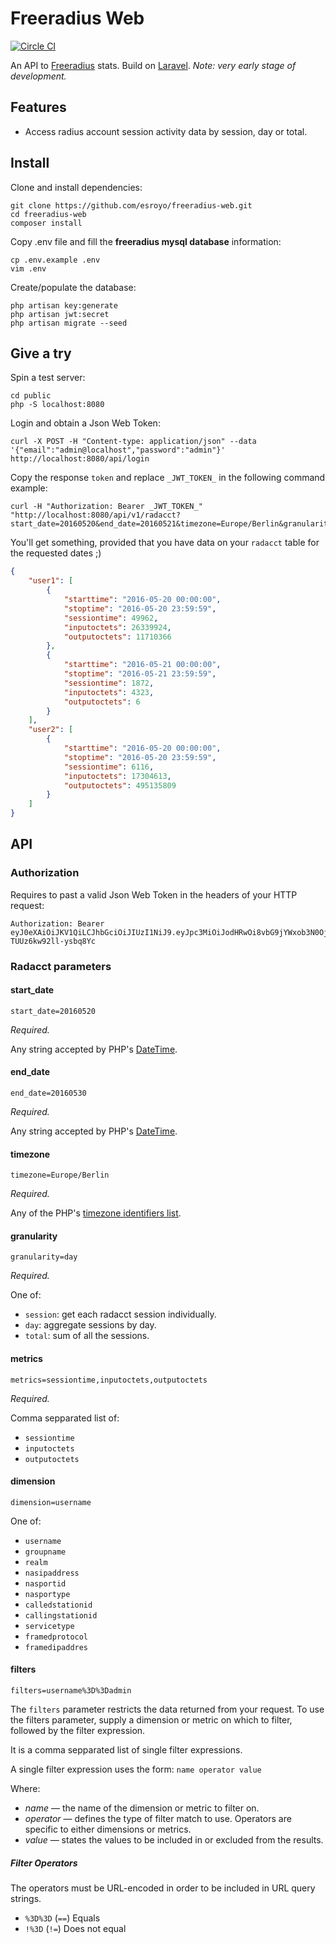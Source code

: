 # Freeradius Web

[![Circle CI](https://circleci.com/gh/esroyo/freeradius-web.svg?style=svg)](https://circleci.com/gh/esroyo/freeradius-web)

An  API to [Freeradius](http://freeradius.org) stats. Build on [Laravel](https://laravel.com).
_Note: very early stage of development._

## Features
* Access radius account session activity data by session, day or total.

## Install
Clone and install dependencies:
```
git clone https://github.com/esroyo/freeradius-web.git
cd freeradius-web
composer install
```
Copy .env file and fill the **freeradius mysql database** information:
```
cp .env.example .env
vim .env
```
Create/populate the database:
```
php artisan key:generate
php artisan jwt:secret
php artisan migrate --seed
```

## Give a try
Spin a test server:
```
cd public
php -S localhost:8080
```

Login and obtain a Json Web Token:
```
curl -X POST -H "Content-type: application/json" --data '{"email":"admin@localhost","password":"admin"}' http://localhost:8080/api/login
```

Copy the response `token` and replace `_JWT_TOKEN_` in the following command example:
```
curl -H "Authorization: Bearer _JWT_TOKEN_" "http://localhost:8080/api/v1/radacct?start_date=20160520&end_date=20160521&timezone=Europe/Berlin&granularity=day&metrics=sessiontime,inputoctets,outputoctets&dimension=username"
```
You'll get something, provided that you have data on your `radacct` table for the requested dates ;)
```json
{
    "user1": [
        {
            "starttime": "2016-05-20 00:00:00",
            "stoptime": "2016-05-20 23:59:59",
            "sessiontime": 49962,
            "inputoctets": 26339924,
            "outputoctets": 11710366
        },
        {
            "starttime": "2016-05-21 00:00:00",
            "stoptime": "2016-05-21 23:59:59",
            "sessiontime": 1872,
            "inputoctets": 4323,
            "outputoctets": 6
        }
    ],
    "user2": [
        {
            "starttime": "2016-05-20 00:00:00",
            "stoptime": "2016-05-20 23:59:59",
            "sessiontime": 6116,
            "inputoctets": 17304613,
            "outputoctets": 495135809
        }
    ]
}
```

## API

### Authorization
Requires to past a valid Json Web Token in the headers of your HTTP request:

```
Authorization: Bearer eyJ0eXAiOiJKV1QiLCJhbGciOiJIUzI1NiJ9.eyJpc3MiOiJodHRwOi8vbG9jYWxob3N0OjgwODAvYXBpL2xvZ2luIiwiaWF0IjoxNDY2NDM3Mjk1LCJleHAiOjE0NjY0NDA4OTUsIm5iZiI6MTQ2NjQzNzI5NSwianRpIjoiYzE1MmYwZWQ3ZGM5YzMzMTQ1Yzk3YzM1NTk0MTY3ODciLCJzdWIiOjV9.v4bVMnR4Op7rnOgAhcYedjN-TUUz6kw92ll-ysbq8Yc
```

### Radacct parameters

#### start_date

```
start_date=20160520
```

*Required.*

Any string accepted by PHP's [DateTime](http://php.net/manual/en/datetime.formats.php).

#### end_date

```
end_date=20160530
```

*Required.*

Any string accepted by PHP's [DateTime](http://php.net/manual/en/datetime.formats.php).

#### timezone

```
timezone=Europe/Berlin
```

*Required.*

Any of the PHP's [timezone identifiers list](http://php.net/manual/en/datetimezone.listidentifiers.php).

#### granularity

```
granularity=day
```

*Required.*

One of:
* `session`: get each radacct session individually.
* `day`: aggregate sessions by day.
* `total`: sum of all the sessions.

#### metrics

```
metrics=sessiontime,inputoctets,outputoctets
```

*Required.*

Comma sepparated list of:
* `sessiontime`
* `inputoctets`
* `outputoctets`

#### dimension

```
dimension=username
```

One of:
* `username`
* `groupname`
* `realm`
* `nasipaddress`
* `nasportid`
* `nasportype`
* `calledstationid`
* `callingstationid`
* `servicetype`
* `framedprotocol`
* `framedipaddres`

#### filters

```
filters=username%3D%3Dadmin
```

The `filters` parameter restricts the data returned from your request. To use the filters parameter, supply a dimension or metric on which to filter, followed by the filter expression.

It is a comma sepparated list of single filter expressions.

A single filter expression uses the form:
```name operator value```

Where:
* _name_ — the name of the dimension or metric to filter on.
* _operator_ — defines the type of filter match to use. Operators are specific to either dimensions or metrics.
* _value_ — states the values to be included in or excluded from the results.

##### Filter Operators

The operators must be URL-encoded in order to be included in URL query strings.

* `%3D%3D` (`==`) Equals
* `!%3D` (`!=`) Does not equal
